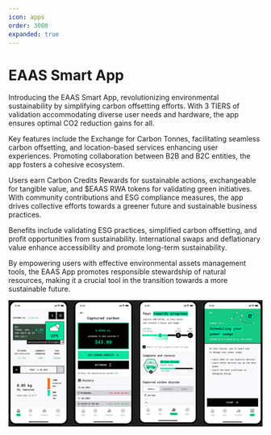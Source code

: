 ```yaml
---
icon: apps
order: 3000
expanded: true
---
```


# EAAS Smart App
Introducing the EAAS Smart App, revolutionizing environmental sustainability by simplifying carbon offsetting efforts. With 3 TIERS of validation accommodating diverse user needs and hardware, the app ensures optimal CO2 reduction gains for all.

Key features include the Exchange for Carbon Tonnes, facilitating seamless carbon offsetting, and location-based services enhancing user experiences. Promoting collaboration between B2B and B2C entities, the app fosters a cohesive ecosystem.

Users earn Carbon Credits Rewards for sustainable actions, exchangeable for tangible value, and $EAAS RWA tokens for validating green initiatives. With community contributions and ESG compliance measures, the app drives collective efforts towards a greener future and sustainable business practices.

Benefits include validating ESG practices, simplified carbon offsetting, and profit opportunities from sustainability. International swaps and deflationary value enhance accessibility and promote long-term sustainability.

By empowering users with effective environmental assets management tools, the EAAS App promotes responsible stewardship of natural resources, making it a crucial tool in the transition towards a more sustainable future. 


![](/src/headers/eaasapp.jpg)

